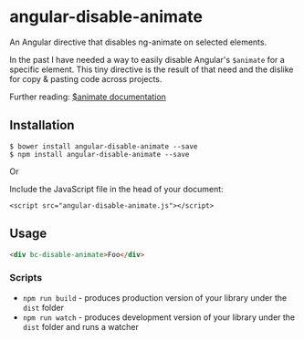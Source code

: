 # angular-disable-animate

An Angular directive that disables ng-animate on selected elements.

In the past I have needed a way to easily disable Angular's `$animate` for a specific element. This
tiny directive is the result of that need and the dislike for copy & pasting code across projects.

Further reading: [$animate documentation][animate_docs]

## Installation

```
$ bower install angular-disable-animate --save
$ npm install angular-disable-animate --save
```

Or

Include the JavaScript file in the head of your document:

```
<script src="angular-disable-animate.js"></script>
```

## Usage

```html
<div bc-disable-animate>Foo</div>
```


### Scripts

* `npm run build` - produces production version of your library under the `dist` folder
* `npm run watch` - produces development version of your library under the `dist` folder and runs a
    watcher


[animate_docs]: https://docs.angularjs.org/api/ng/service/$animate

